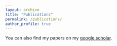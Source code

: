 ```yaml
---
layout: archive
title: "Publications"
permalink: /publications/
author_profile: true
---
```


You can also find my papers on my [google scholar](https://scholar.google.ca/citations?user=0CLKCVUAAAAJ&hl=en).


